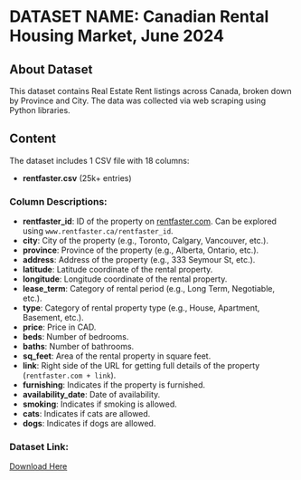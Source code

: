 # DATASET NAME: Canadian Rental Housing Market, June 2024

## About Dataset

This dataset contains Real Estate Rent listings across Canada, broken down by Province and City. The data was collected via web scraping using Python libraries.

## Content

The dataset includes 1 CSV file with 18 columns:

- **rentfaster.csv** (25k+ entries)

### Column Descriptions:
- **rentfaster_id**: ID of the property on [rentfaster.com](https://www.rentfaster.com). Can be explored using `www.rentfaster.ca/rentfaster_id`.
- **city**: City of the property (e.g., Toronto, Calgary, Vancouver, etc.).
- **province**: Province of the property (e.g., Alberta, Ontario, etc.).
- **address**: Address of the property (e.g., 333 Seymour St, etc.).
- **latitude**: Latitude coordinate of the rental property.
- **longitude**: Longitude coordinate of the rental property.
- **lease_term**: Category of rental period (e.g., Long Term, Negotiable, etc.).
- **type**: Category of rental property type (e.g., House, Apartment, Basement, etc.).
- **price**: Price in CAD.
- **beds**: Number of bedrooms.
- **baths**: Number of bathrooms.
- **sq_feet**: Area of the rental property in square feet.
- **link**: Right side of the URL for getting full details of the property (`rentfaster.com + link`).
- **furnishing**: Indicates if the property is furnished.
- **availability_date**: Date of availability.
- **smoking**: Indicates if smoking is allowed.
- **cats**: Indicates if cats are allowed.
- **dogs**: Indicates if dogs are allowed.

### Dataset Link:
[Download Here](https://www.kaggle.com/datasets/sergiygavrylov/25000-canadian-rental-housing-market-june-2024?resource=download)

